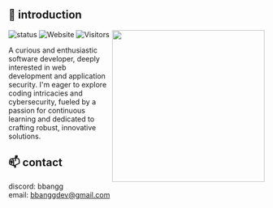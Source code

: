 ## 👋 introduction
<img align='right' src='https://readme-stats-six-khaki.vercel.app/api/top-langs/?username=bbangg&show_icons=true&hide_border=true&layout=compact&langs_count=8&theme=github_dark&count-private=true?6' width='300'>

![status](https://img.shields.io/badge/status-up-brightgreen) ![Website](https://img.shields.io/badge/personal%20website-https://bbangg.dev-8A2BE2) ![Visitors](https://visitor-badge.laobi.icu/badge?page_id=bbangg.bbangg)

A curious and enthusiastic software developer, deeply interested in web development and application security. I'm eager to explore coding intricacies and cybersecurity, fueled by a passion for continuous learning and dedicated to crafting robust, innovative solutions.

## 📫 contact
discord: bbangg <br/>
email: bbanggdev@gmail.com
